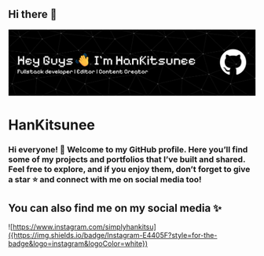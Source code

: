 ## Hi there 👋

<!--
**HanKitsunee/HanKitsunee** is a ✨ _special_ ✨ repository because its `README.md` (this file) appears on your GitHub profile.

Here are some ideas to get you started:

- 🔭 I’m currently working on ...
- 🌱 I’m currently learning ...
- 👯 I’m looking to collaborate on ...
- 🤔 I’m looking for help with ...
- 💬 Ask me about ...
- 📫 How to reach me: ...
- 😄 Pronouns: ...
- ⚡ Fun fact: ...
-->
<!-- Banner Image First -->
![Header](img/banner-github.png)

# HanKitsunee

### Hi everyone! 👋 Welcome to my GitHub profile. Here you’ll find some of my projects and portfolios that I’ve built and shared. Feel free to explore, and if you enjoy them, don’t forget to give a star ⭐ and connect with me on social media too!

<!-- Sosial Media -->
## You can also find me on my social media ✨

![https://www.instagram.com/simplyhankitsu]({https://img.shields.io/badge/Instagram-E4405F?style=for-the-badge&logo=instagram&logoColor=white})
